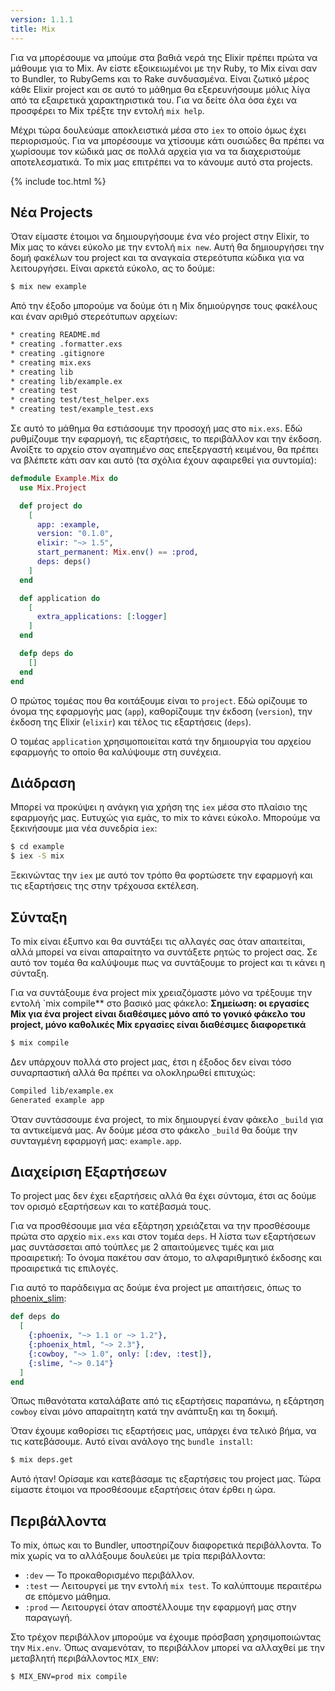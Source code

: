 ```yaml
---
version: 1.1.1
title: Mix
---
```


Για να μπορέσουμε να μπούμε στα βαθιά νερά της Elixir πρέπει πρώτα να μάθουμε για το Mix.
Αν είστε εξοικειωμένοι με την Ruby, το Mix είναι σαν το Bundler, το RubyGems και το Rake συνδυασμένα.
Είναι ζωτικό μέρος κάθε Elixir project και σε αυτό το μάθημα θα εξερευνήσουμε μόλις λίγα από τα εξαιρετικά χαρακτηριστικά του.
Για να δείτε όλα όσα έχει να προσφέρει το Mix τρέξτε την εντολή `mix help`.

Μέχρι τώρα δουλεύαμε αποκλειστικά μέσα στο `iex` το οποίο όμως έχει περιορισμούς.
Για να μπορέσουμε να χτίσουμε κάτι ουσιώδες θα πρέπει να χωρίσουμε τον κώδικά μας σε πολλά αρχεία για να τα διαχεριστούμε αποτελεσματικά. Το mix μας επιτρέπει να το κάνουμε αυτό στα projects.

{% include toc.html %}

## Νέα Projects

Όταν είμαστε έτοιμοι να δημιουργήσουμε ένα νέο project στην Elixir, το Mix μας το κάνει εύκολο με την εντολή `mix new`.
Αυτή θα δημιουργήσει την δομή φακέλων του project και τα αναγκαία στερεότυπα κώδικα για να λειτουργήσει.
Είναι αρκετά εύκολο, ας το δούμε:

```bash
$ mix new example
```

Από την έξοδο μπορούμε να δούμε ότι η Mix δημιούργησε τους φακέλους και έναν αριθμό στερεότυπων αρχείων:

```bash
* creating README.md
* creating .formatter.exs
* creating .gitignore
* creating mix.exs
* creating lib
* creating lib/example.ex
* creating test
* creating test/test_helper.exs
* creating test/example_test.exs
```

Σε αυτό το μάθημα θα εστιάσουμε την προσοχή μας στο `mix.exs`.
Εδώ ρυθμίζουμε την εφαρμογή, τις εξαρτήσεις, το περιβάλλον και την έκδοση.
Ανοίξτε το αρχείο στον αγαπημένο σας επεξεργαστή κειμένου, θα πρέπει να βλέπετε κάτι σαν και αυτό (τα σχόλια έχουν αφαιρεθεί για συντομία):

```elixir
defmodule Example.Mix do
  use Mix.Project

  def project do
    [
      app: :example,
      version: "0.1.0",
      elixir: "~> 1.5",
      start_permanent: Mix.env() == :prod,
      deps: deps()
    ]
  end

  def application do
    [
      extra_applications: [:logger]
    ]
  end

  defp deps do
    []
  end
end
```

Ο πρώτος τομέας που θα κοιτάξουμε είναι το `project`.
Εδώ ορίζουμε το όνομα της εφαρμογής μας (`app`), καθορίζουμε την έκδοση (`version`), την έκδοση της Elixir (`elixir`) και τέλος τις εξαρτήσεις (`deps`).

Ο τομέας `application` χρησιμοποιείται κατά την δημιουργία του αρχείου εφαρμογής το οποίο θα καλύψουμε στη συνέχεια.

## Διάδραση

Μπορεί να προκύψει η ανάγκη για χρήση της `iex` μέσα στο πλαίσιο της εφαρμογής μας.
Ευτυχώς για εμάς, το mix το κάνει εύκολο.
Μπορούμε να ξεκινήσουμε μια νέα συνεδρία `iex`:

```bash
$ cd example
$ iex -S mix
```

Ξεκινώντας την `iex` με αυτό τον τρόπο θα φορτώσετε την εφαρμογή και τις εξαρτήσεις της στην τρέχουσα εκτέλεση.

## Σύνταξη

Το mix είναι έξυπνο και θα συντάξει τις αλλαγές σας όταν απαιτείται, αλλά μπορεί να είναι απαραίτητο να συντάξετε ρητώς το project σας.
Σε αυτό τον τομέα θα καλύψουμε πως να συντάξουμε το project και τι κάνει η σύνταξη.

Για να συντάξουμε ένα project mix χρειαζόμαστε μόνο να τρέξουμε την εντολή `mix compile** στο βασικό μας φάκελο:
**Σημείωση: οι εργασίες Mix για ένα project είναι διαθέσιμες μόνο από το γονικό φάκελο του project, μόνο καθολικές Mix εργασίες είναι διαθέσιμες διαφορετικά**

```bash
$ mix compile
```

Δεν υπάρχουν πολλά στο project μας, έτσι η έξοδος δεν είναι τόσο συναρπαστική αλλά θα πρέπει να ολοκληρωθεί επιτυχώς:

```bash
Compiled lib/example.ex
Generated example app
```

Όταν συντάσσουμε ένα project, το mix δημιουργεί έναν φάκελο `_build` για τα αντικείμενά μας.
Αν δούμε μέσα στο φάκελο `_build` θα δούμε την συνταγμένη εφαρμογή μας: `example.app`.

## Διαχείριση Εξαρτήσεων

Το project μας δεν έχει εξαρτήσεις αλλά θα έχει σύντομα, έτσι ας δούμε τον ορισμό εξαρτήσεων και το κατέβασμά τους.

Για να προσθέσουμε μια νέα εξάρτηση χρειάζεται να την προσθέσουμε πρώτα στο αρχείο `mix.exs` και στον τομέα `deps`.
Η λίστα των εξαρτήσεων μας συντάσσεται από τούπλες με 2 απαιτούμενες τιμές και μια προαιρετική: Το όνομα πακέτου σαν άτομο, το αλφαριθμητικό έκδοσης και προαιρετικά τις επιλογές.

Για αυτό το παράδειγμα ας δούμε ένα project με απαιτήσεις, όπως το [phoenix_slim](https://github.com/doomspork/phoenix_slim):

```elixir
def deps do
  [
    {:phoenix, "~> 1.1 or ~> 1.2"},
    {:phoenix_html, "~> 2.3"},
    {:cowboy, "~> 1.0", only: [:dev, :test]},
    {:slime, "~> 0.14"}
  ]
end
```

Όπως πιθανότατα καταλάβατε από τις εξαρτήσεις παραπάνω, η εξάρτηση `cowboy` είναι μόνο απαραίτητη κατά την ανάπτυξη και τη δοκιμή.

Όταν έχουμε καθορίσει τις εξαρτήσεις μας, υπάρχει ένα τελικό βήμα, να τις κατεβάσουμε.
Αυτό είναι ανάλογο της `bundle install`:

```bash
$ mix deps.get
```

Αυτό ήταν!  Ορίσαμε και κατεβάσαμε τις εξαρτήσεις του project μας.
Τώρα είμαστε έτοιμοι να προσθέσουμε εξαρτήσεις όταν έρθει η ώρα.

## Περιβάλλοντα

Το mix, όπως και το Bundler, υποστηρίζουν διαφορετικά περιβάλλοντα.
Το mix χωρίς να το αλλάξουμε δουλεύει με τρία περιβάλλοντα:

+ `:dev` — Το προκαθορισμένο περιβάλλον.
+ `:test` — Λειτουργεί με την εντολή `mix test`.  Το καλύπτουμε περαιτέρω σε επόμενο μάθημα.
+ `:prod` — Λειτουργεί όταν αποστέλλουμε την εφαρμογή μας στην παραγωγή.

Στο τρέχον περιβάλλον μπορούμε να έχουμε πρόσβαση χρησιμοποιώντας την `Mix.env`.
Όπως αναμενόταν, το περιβάλλον μπορεί να αλλαχθεί με την μεταβλητή περιβάλλοντος `MIX_ENV`:

```bash
$ MIX_ENV=prod mix compile
```
